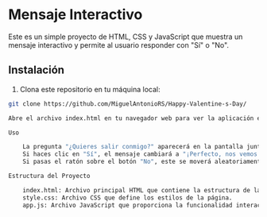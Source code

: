 # Mensaje Interactivo

Este es un simple proyecto de HTML, CSS y JavaScript que muestra un mensaje interactivo y permite al usuario responder con "Sí" o "No".

## Instalación

1. Clona este repositorio en tu máquina local:

```bash
git clone https://github.com/MiguelAntonioRS/Happy-Valentine-s-Day/

Abre el archivo index.html en tu navegador web para ver la aplicación en acción.

Uso

    La pregunta "¿Quieres salir conmigo?" aparecerá en la pantalla junto con dos botones: "Sí" y "No".
    Si haces clic en "Sí", el mensaje cambiará a "¡Perfecto, nos vemos mañana!" y se mostrará un gif animado.
    Si pasas el ratón sobre el botón "No", este se moverá aleatoriamente dentro de la ventana del navegador.

Estructura del Proyecto

    index.html: Archivo principal HTML que contiene la estructura de la página.
    style.css: Archivo CSS que define los estilos de la página.
    app.js: Archivo JavaScript que proporciona la funcionalidad interactiva.
